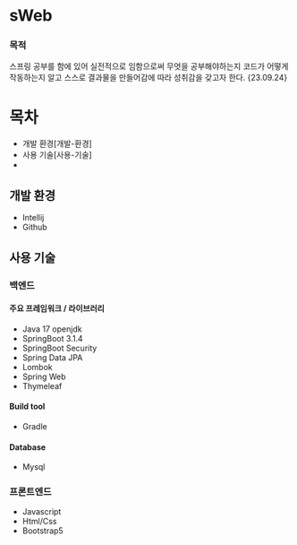 # sWeb
### 목적
스프링 공부를 함에 있어 실전적으로 임함으로써 무엇을 공부해야하는지 코드가 어떻게 작동하는지 알고 스스로 결과물을 만들어감에 따라 성취감을 갖고자 한다. {23.09.24}

# 목차
- 개발 환경[개발-환경]
- 사용 기술[사용-기술]
- 
## 개발 환경
- Intellij
- Github

## 사용 기술
### 백엔드
#### 주요 프레임워크 / 라이브러리
- Java 17 openjdk
- SpringBoot 3.1.4
- SpringBoot Security
- Spring Data JPA
- Lombok
- Spring Web
- Thymeleaf

#### Build tool
- Gradle

#### Database
- Mysql

### 프론트엔드
- Javascript
- Html/Css
- Bootstrap5
